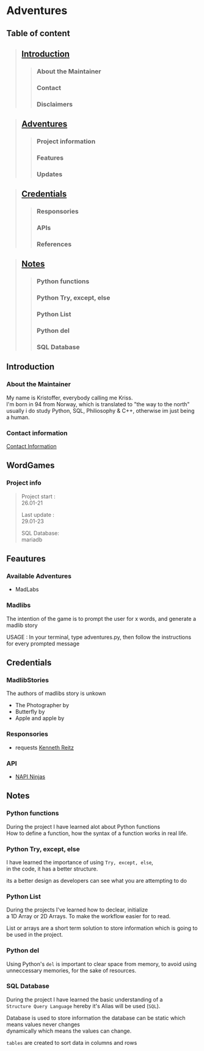 #   Adventures

## Table of content

>   ## [Introduction](#Introduction)
>>  ### About the Maintainer
>>  ### Contact
>>  ### Disclaimers

>   ## [Adventures](#Adventures)
>>  ### Project information 
>>  ### Features
>>  ### Updates

>   ## [Credentials](#Credentials)
>>  ### Responsories
>>  ### APIs
>>  ### References

>   ## [Notes](#Notes)
>>  ### Python functions
>>  ### Python Try, except, else
>>  ### Python List
>>  ### Python del
>>  ### SQL Database


## Introduction

### About the Maintainer

My name is Kristoffer, everybody calling me Kriss.<br>
I'm born in 94 from Norway, which is translated to "the way to the north"<br>
usually i do study Python, SQL, Philiosophy & C++, otherwise im just being a human.


### Contact information

[Contact Information](https://github.com/krigjo25/contactinformation)

##  WordGames

### Project info

> Project start :<br>
>   26.01-21
>
>   Last update :<br>
>   29.01-23
>
>   SQL Database:<br>
>   mariadb

## Feautures

### Available Adventures

*   MadLabs

### Madlibs

The intention of the game is to prompt the user for x words, and generate a madlib story

USAGE : In your terminal, type adventures.py,
then follow the instructions for every prompted message

## Credentials

### MadlibStories

The authors of madlibs story is unkown
- The Photographer by []()
- Butterfly by []()
- Apple and apple by []()

### Responsories

-   requests [Kenneth Reitz](https://requests.readthedocs.io/en/latest/)<nt>

### API

-   [NAPI Ninjas](https://api-ninjas.com/)<br>


## Notes

### Python functions

During the project I have learned alot about Python functions<br>
How to define a function, how the syntax of a function works in real life.


### Python Try, except, else

I have learned the importance of using `Try, except, else`,<br>
in the code, it has a better structure.

its a better design as developers can see what you are attempting to do <br>


### Python List

During the projects I've learned how to declear, initialize<br>
a 1D Array or 2D Arrays. To make the workflow easier for to read.

List or arrays are a short term solution to store information which is going to be used in the project.

### Python del

Using Python's `del` is important to clear space from memory, to avoid using unneccessary memories, for the sake of resources.


### SQL Database


During the project I have learned the basic understanding of a<br>
`Structure Query Language` hereby it's Alias will be used (`SQL`).

Database is used to store information the database can be static which means values never changes<br>
dynamically which means the values can change.

`tables` are created to sort data in columns and rows